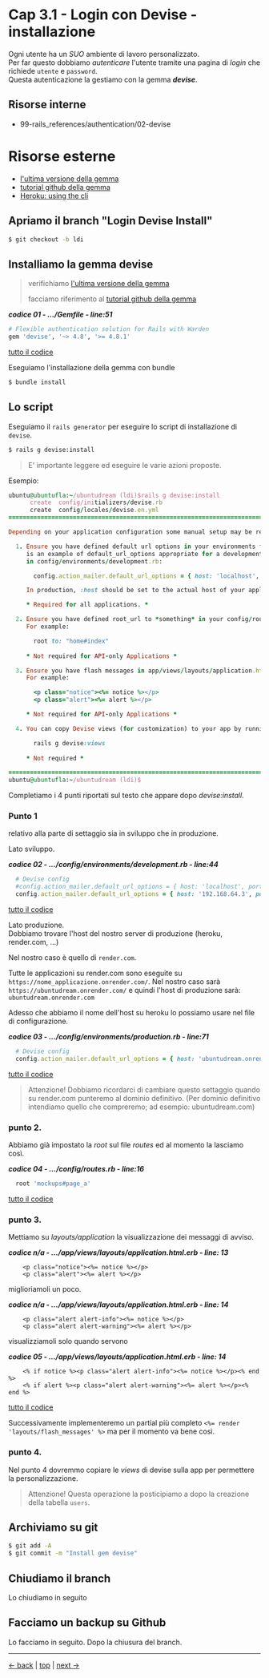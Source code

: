 # <a name="top"></a> Cap 3.1 - Login con Devise - installazione

Ogni utente ha un *SUO* ambiente di lavoro personalizzato.<br/>
Per far questo dobbiamo *autenticare* l'utente tramite una pagina di *login* che richiede `utente` e `password`. <br/>
Questa autenticazione la gestiamo con la gemma ***devise***.



## Risorse interne

- 99-rails_references/authentication/02-devise



# Risorse esterne

- [l'ultima versione della gemma](https://rubygems.org/gems/devise)
- [tutorial github della gemma](https://github.com/plataformatec/devise)
- [Heroku: using the cli](https://devcenter.heroku.com/articles/using-the-cli)



## Apriamo il branch "Login Devise Install"

```bash
$ git checkout -b ldi
```



## Installiamo la gemma devise

> verifichiamo [l'ultima versione della gemma](https://rubygems.org/gems/devise)
>
> facciamo riferimento al [tutorial github della gemma](https://github.com/plataformatec/devise)

***codice 01 - .../Gemfile - line:51***

```ruby
# Flexible authentication solution for Rails with Warden 
gem 'devise', '~> 4.8', '>= 4.8.1'
```

[tutto il codice](https://github.com/flaviobordonidev/leanpubabrandnewcms/blob/master/ubuntudream/03-user-authentication/01_01-Gemfile.rb)


Eseguiamo l'installazione della gemma con bundle

```bash
$ bundle install
```



## Lo script

Eseguiamo il `rails generator` per eseguire lo script di installazione di `devise`.

```bash
$ rails g devise:install
```

> E' importante leggere ed eseguire le varie azioni proposte.

Esempio:
  
```ruby
ubuntu@ubuntufla:~/ubuntudream (ldi)$rails g devise:install
      create  config/initializers/devise.rb
      create  config/locales/devise.en.yml
===============================================================================

Depending on your application configuration some manual setup may be required:

  1. Ensure you have defined default url options in your environments files. Here
     is an example of default_url_options appropriate for a development environment
     in config/environments/development.rb:

       config.action_mailer.default_url_options = { host: 'localhost', port: 3000 }

     In production, :host should be set to the actual host of your application.

     * Required for all applications. *

  2. Ensure you have defined root_url to *something* in your config/routes.rb.
     For example:

       root to: "home#index"
     
     * Not required for API-only Applications *

  3. Ensure you have flash messages in app/views/layouts/application.html.erb.
     For example:

       <p class="notice"><%= notice %></p>
       <p class="alert"><%= alert %></p>

     * Not required for API-only Applications *

  4. You can copy Devise views (for customization) to your app by running:

       rails g devise:views
       
     * Not required *

===============================================================================
ubuntu@ubuntufla:~/ubuntudream (ldi)$
```

Completiamo i 4 punti riportati sul testo che appare dopo *devise:install*.



### Punto 1

relativo alla parte di settaggio sia in sviluppo che in produzione.

Lato sviluppo.

***codice 02 - .../config/environments/development.rb - line:44***

```ruby
  # Devise config
  #config.action_mailer.default_url_options = { host: 'localhost', port: 3000 }
  config.action_mailer.default_url_options = { host: '192.168.64.3', port: 3000 }
```

[tutto il codice](https://github.com/flaviobordonidev/leanpubabrandnewcms/blob/master/ubuntudream/03-user-authentication/01_02-config-environments-development.rb)

Lato produzione.<br/>
Dobbiamo trovare l'host del nostro server di produzione (heroku, render.com, ...)

Nel nostro caso è quello di `render.com`.<br/> 

Tutte le applicazioni su render.com sono eseguite su `https://nome_applicazione.onrender.com/`.
Nel nostro caso sarà `https://ubuntudream.onrender.com/` e quindi l'host di produzione sarà: `ubuntudream.onrender.com`

Adesso che abbiamo il nome dell'host su heroku lo possiamo usare nel file di configurazione.

***codice 03 - .../config/environments/production.rb - line:71***

```ruby
  # Devise config
  config.action_mailer.default_url_options = { host: 'ubuntudream.onrender.com', port: 3000 }
```

[tutto il codice](https://github.com/flaviobordonidev/leanpubabrandnewcms/blob/master/ubuntudream/03-user-authentication/01_03-config-environments-production.rb)

> Attenzione!
> Dobbiamo ricordarci di cambiare questo settaggio quando su render.com punteremo al dominio definitivo.
> (Per dominio definitivo intendiamo quello che compreremo; ad esempio: ubuntudream.com)



### punto 2.

Abbiamo già impostato la *root* sul file *routes* ed al momento la lasciamo così.

***codice 04 - .../config/routes.rb - line:16***

```ruby
  root 'mockups#page_a'
```

[tutto il codice](https://github.com/flaviobordonidev/leanpubabrandnewcms/blob/master/ubuntudream/03-user-authentication/01_04-config-routes.rb)



### punto 3.

Mettiamo su *layouts/application* la visualizzazione dei messaggi di avviso.

***codice n/a - .../app/views/layouts/application.html.erb - line: 13***

```html+erb
    <p class="notice"><%= notice %></p>
    <p class="alert"><%= alert %></p>
```

miglioriamoli un poco.

***codice n/a - .../app/views/layouts/application.html.erb - line: 14***

```html+erb
    <p class="alert alert-info"><%= notice %></p>
    <p class="alert alert-warning"><%= alert %></p>
```

visualizziamoli solo quando servono

***codice 05 - .../app/views/layouts/application.html.erb - line: 14***

```html+erb
    <% if notice %><p class="alert alert-info"><%= notice %></p><% end %>
    <% if alert %><p class="alert alert-warning"><%= alert %></p><% end %>
```

[tutto il codice](https://github.com/flaviobordonidev/leanpubabrandnewcms/blob/master/ubuntudream/03-user-authentication/01_05-views-layouts-application.html.erb)

Successivamente implementeremo un partial più completo `<%= render 'layouts/flash_messages' %>` ma per il momento va bene così.



### punto 4.

Nel punto 4 dovremmo copiare le *views* di devise sulla app per permettere la personalizzazione.

> Attenzione!
> Questa operazione la posticipiamo a dopo la creazione della tabella `users`.



## Archiviamo su git

```bash
$ git add -A
$ git commit -m "Install gem devise"
```



## Chiudiamo il branch

Lo chiudiamo in seguito



## Facciamo un backup su Github

Lo facciamo in seguito. Dopo la chiusura del branch.



---

[<- back](https://github.com/flaviobordonidev/leanpubabrandnewcms/blob/master/ubuntudream/03-user-authentication/01_00-authentication-devise_install-it.md)
 | [top](#top) |
[next ->](https://github.com/flaviobordonidev/leanpubabrandnewcms/blob/master/ubuntudream/03-user-authentication/02_00-devise-users-seeds-it.md)
